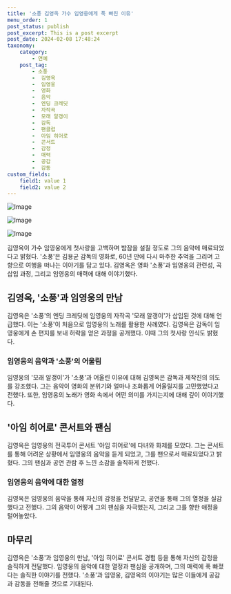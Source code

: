 ```yaml
---
title: '소풍 김영옥 가수 임영웅에게 푹 빠진 이유'
menu_order: 1
post_status: publish
post_excerpt: This is a post excerpt
post_date: 2024-02-08 17:48:24
taxonomy:
    category:
        - 연예
    post_tag:
        - 소풍
        -  김영옥
        -  임영웅
        -  영화
        -  음악
        -  엔딩 크레딧
        -  자작곡
        -  모래 알갱이
        -  감독
        -  팬클럽
        -  아임 히어로
        -  콘서트
        -  감정
        -  매력
        -  공감
        -  감동
custom_fields:
    field1: value 1
    field2: value 2
---
```


![Image](https://mimgnews.pstatic.net/image/408/2024/02/08/0000214304_001_20240208071501417.jpg?type=w540)

![Image](https://ssl.pstatic.net/mimgnews/image/408/2024/02/08/0000214304_002_20240208071501462.jpg?type=w540)

![Image](https://mimgnews.pstatic.net/image/408/2024/02/08/0000214304_003_20240208071501499.jpg?type=w540)

김영옥이 가수 임영웅에게 첫사랑을 고백하며 밤잠을 설칠 정도로 그의 음악에 매료되었다고 밝혔다. '소풍'은 김용균 감독의 영화로, 60년 만에 다시 마주한 추억을 그리며 고향으로 여행을 떠나는 이야기를 담고 있다. 김영옥은 영화 '소풍'과 임영웅의 관련성, 곡 삽입 과정, 그리고 임영웅의 매력에 대해 이야기했다.
## 김영옥, '소풍'과 임영웅의 만남
김영옥은 '소풍'의 엔딩 크레딧에 임영웅의 자작곡 '모래 알갱이'가 삽입된 것에 대해 언급했다. 이는 '소풍'이 처음으로 임영웅의 노래를 활용한 사례였다. 김영옥은 감독이 임영웅에게 손 편지를 보내 허락을 얻은 과정을 공개했다. 이때 그의 첫사랑 인식도 밝혔다.
### 임영웅의 음악과 '소풍'의 어울림
임영웅의 '모래 알갱이'가 '소풍'과 어울린 이유에 대해 김영옥은 감독과 제작진의 의도를 강조했다. 그는 음악이 영화의 분위기와 얼마나 조화롭게 어울릴지를 고민했었다고 전했다. 또한, 임영웅의 노래가 영화 속에서 어떤 의미를 가지는지에 대해 깊이 이야기했다.
## '아임 히어로' 콘서트와 팬심
김영옥은 임영웅의 전국투어 콘서트 '아임 히어로'에 다녀와 화제를 모았다. 그는 콘서트를 통해 어려운 상황에서 임영웅의 음악을 듣게 되었고, 그를 팬으로서 매료되었다고 밝혔다. 그의 팬심과 공연 관람 후 느낀 소감을 솔직하게 전했다.
### 임영웅의 음악에 대한 열정
김영옥은 임영웅의 음악을 통해 자신의 감정을 전달받고, 공연을 통해 그의 열정을 실감했다고 전했다. 그의 음악이 어떻게 그의 팬심을 자극했는지, 그리고 그를 향한 애정을 털어놓았다.
## 마무리
김영옥은 '소풍'과 임영웅의 만남, '아임 히어로' 콘서트 경험 등을 통해 자신의 감정을 솔직하게 전달했다. 임영웅의 음악에 대한 열정과 팬심을 공개하며, 그의 매력에 푹 빠졌다는 솔직한 이야기를 전했다. '소풍'과 임영웅, 김영옥의 이야기는 많은 이들에게 공감과 감동을 전해줄 것으로 기대된다.
